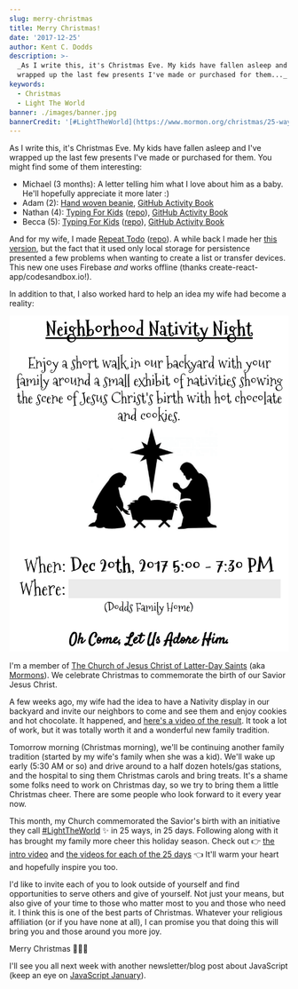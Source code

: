 ```yaml
---
slug: merry-christmas
title: Merry Christmas!
date: '2017-12-25'
author: Kent C. Dodds
description: >-
  _As I write this, it's Christmas Eve. My kids have fallen asleep and I've
  wrapped up the last few presents I've made or purchased for them..._
keywords:
  - Christmas
  - Light The World
banner: ./images/banner.jpg
bannerCredit: '[#LightTheWorld](https://www.mormon.org/christmas/25-ways-25-days)'
---
```


As I write this, it's Christmas Eve. My kids have fallen asleep and I've wrapped
up the last few presents I've made or purchased for them. You might find some of
them interesting:

- Michael (3 months): A letter telling him what I love about him as a baby.
  He'll hopefully appreciate it more later :)
- Adam (2):
  [Hand woven beanie](https://twitter.com/kentcdodds/status/944812510821023744),
  [GitHub Activity Book](https://github.myshopify.com/products/github-activity-book)
- Nathan (4): [Typing For Kids](https://typing-for-kids.netlify.com/)
  ([repo](https://github.com/kentcdodds/typing-for-kids)),
  [GitHub Activity Book](https://github.myshopify.com/products/github-activity-book)
- Becca (5): [Typing For Kids](https://typing-for-kids.netlify.com/)
  ([repo](https://github.com/kentcdodds/typing-for-kids)),
  [GitHub Activity Book](https://github.myshopify.com/products/github-activity-book)

And for my wife, I made [Repeat Todo](https://repeat-todo.com/)
([repo](https://github.com/kentcdodds/repeat-todo-v2)). A while back I made her
[this version](https://stackedit.io/repeat-todo.surge.sh), but the fact that it
used only local storage for persistence presented a few problems when wanting to
create a list or transfer devices. This new one uses Firebase _and_ works
offline (thanks create-react-app/codesandbox.io!).

In addition to that, I also worked hard to help an idea my wife had become a
reality:

![Invitation to neighborhood nativity night](./images/0.png)

I'm a member of
[The Church of Jesus Christ of Latter-Day Saints](https://lds.org/) (aka
[Mormons](https://mormon.org/)). We celebrate Christmas to commemorate the birth
of our Savior Jesus Christ.

A few weeks ago, my wife had the idea to have a Nativity display in our backyard
and invite our neighbors to come and see them and enjoy cookies and hot
chocolate. It happened, and
[here's a video of the result](https://twitter.com/kentcdodds/status/943644317503156224).
It took a lot of work, but it was totally worth it and a wonderful new family
tradition.

Tomorrow morning (Christmas morning), we'll be continuing another family
tradition (started by my wife's family when she was a kid). We'll wake up early
(5:30 AM or so) and drive around to a half dozen hotels/gas stations, and the
hospital to sing them Christmas carols and bring treats. It's a shame some folks
need to work on Christmas day, so we try to bring them a little Christmas cheer.
There are some people who look forward to it every year now.

This month, my Church commemorated the Savior's birth with an initiative they
call [#LightTheWorld](https://www.mormon.org/christmas/25-ways-25-days) ✨ in 25
ways, in 25 days. Following along with it has brought my family more cheer this
holiday season. Check out 👉 [the intro video](https://youtu.be/P_VRN7hcL_8) and
[the videos for each of the 25 days](https://www.mormon.org/christmas/25-ways-25-days)
👈 It'll warm your heart and hopefully inspire you too.

I'd like to invite each of you to look outside of yourself and find
opportunities to serve others and give of yourself. Not just your means, but
also give of your time to those who matter most to you and those who need it. I
think this is one of the best parts of Christmas. Whatever your religious
affiliation (or if you have none at all), I can promise you that doing this will
bring you and those around you more joy.

Merry Christmas 🎅🎄🎁

I'll see you all next week with another newsletter/blog post about JavaScript
(keep an eye on [JavaScript January](https://www.javascriptjanuary.com/)).
